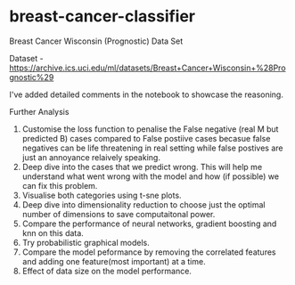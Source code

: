 # breast-cancer-classifier
Breast Cancer Wisconsin (Prognostic) Data Set

Dataset - https://archive.ics.uci.edu/ml/datasets/Breast+Cancer+Wisconsin+%28Prognostic%29

I've added detailed comments in the notebook to showcase the reasoning.

Further Analysis

1. Customise the loss function to penalise the False negative (real M but predicted B) cases compared to False postiive cases becasue false negatives can be life threatening in real setting while false postives are just an annoyance relaively speaking.
2. Deep dive into the cases that we predict wrong. This will help me understand what went wrong with the model and how (if possible) we can fix this problem.
3. Visualise both categories using t-sne plots.
4. Deep dive into dimensionality reduction to choose just the optimal number of dimensions to save computaitonal power.
5. Compare the performance of neural networks, gradient boosting and knn on this data.
6. Try probabilistic graphical models.
7. Compare the model peformance by removing the correlated features and adding one feature(most important) at a time.
8. Effect of data size on the model performance.


